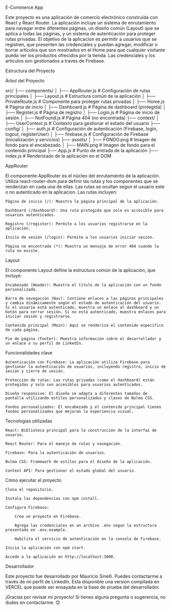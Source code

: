 E-Commerce App

Este proyecto es una aplicación de comercio electrónico construida con React y React Router. La aplicación incluye un sistema de enrutamiento para navegar entre diferentes páginas, un diseño común (Layout) que se aplica a todas las páginas, y un sistema de autenticación para proteger rutas privadas.
El objetivo de la aplicacion es permitir a usuarios que se registren, que presenten las credenciales y puedan agregar, modificar o borrar artículos que son mostrados en el Home para que cualquier visitante pueda ver los productos ofrecidos por la tienda.
Las credenciales y los articulos son gestionados a traves de Firebase.

Estructura del Proyecto

Árbol del Proyecto

src/
├── components/
│   ├── AppRouter.js       # Configuración de rutas principales
│   ├── Layout.js          # Estructura común de la aplicación
│   ├── PrivateRoute.js    # Componente para proteger rutas privadas
│   ├── Home.js            # Página de inicio
│   ├── Dashboard.js       # Página de dashboard (protegida)
│   ├── Register.js        # Página de registro
│   ├── Login.js           # Página de inicio de sesión
│   ├── NotFound.js        # Página 404 (no encontrada)
├── context/
│   ├── UserContext.js     # Contexto para gestionar el estado del usuario
├── config/
│   ├── auth.js            # Configuración de autenticación (Firebase, login, logout, registerUser)
│   ├── firebase.js        # Configuración de Firebase (inicialización y servicios)
├── assets/
│   ├── FONDO.png          # Imagen de fondo para el encabezado
│   ├── MAIN.png           # Imagen de fondo para el contenido principal
├── App.js                 # Punto de entrada de la aplicación
├── index.js               # Renderizado de la aplicación en el DOM

AppRouter

El componente AppRouter es el núcleo del enrutamiento de la aplicación. Utiliza react-router-dom para definir las rutas y los componentes que se renderizan en cada una de ellas. Las rutas se ocultan segun el usuario este o no autenticado en la aplicacion. Las rutas incluyen:

    Página de inicio (/): Muestra la página principal de la aplicación.

    Dashboard (/dashboard): Una ruta protegida que solo es accesible para usuarios autenticados.

    Registro (/register): Permite a los usuarios registrarse en la aplicación.

    Inicio de sesión (/login): Permite a los usuarios iniciar sesión.

    Página no encontrada (*): Muestra un mensaje de error 404 cuando la ruta no existe.

Layout

El componente Layout define la estructura común de la aplicación, que incluye:

    Encabezado (Header): Muestra el título de la aplicación con un fondo personalizado.

    Barra de navegación (Nav): Contiene enlaces a las páginas principales y cambia dinámicamente según el estado de autenticación del usuario. Si el usuario está autenticado, muestra un enlace al dashboard y un botón para cerrar sesión. Si no está autenticado, muestra enlaces para iniciar sesión y registrarse.

    Contenido principal (Main): Aquí se renderiza el contenido específico de cada página.

    Pie de página (Footer): Muestra información sobre el desarrollador y un enlace a su perfil de LinkedIn.

Funcionalidades clave

    Autenticación con Firebase: La aplicación utiliza Firebase para gestionar la autenticación de usuarios, incluyendo registro, inicio de sesión y cierre de sesión.

    Protección de rutas: Las rutas privadas (como el dashboard) están protegidas y solo son accesibles para usuarios autenticados.

    Diseño responsive: El diseño se adapta a diferentes tamaños de pantalla utilizando estilos personalizados y clases de Bulma CSS.

    Fondos personalizados: El encabezado y el contenido principal tienen fondos personalizados que mejoran la experiencia visual.

Tecnologías utilizadas

    React: Biblioteca principal para la construcción de la interfaz de usuario.

    React Router: Para el manejo de rutas y navegación.

    Firebase: Para la autenticación de usuarios.

    Bulma CSS: Framework de estilos para el diseño de la aplicación.

    Context API: Para gestionar el estado global del usuario.

Cómo ejecutar el proyecto

    Clona el repositorio.

    Instala las dependencias con npm install.

    Configura Firebase:

        Crea un proyecto en Firebase.

        Agrega las credenciales en un archivo .env segun la estructura presentada en .env.example.

        Habilita el servicio de autenticación en la consola de Firebase.

    Inicia la aplicación con npm start.

    Accede a la aplicación en http://localhost:3000.

Desarrollador

Este proyecto fue desarrollado por Mauricio Sinelli. Puedes contactarme a través de mi perfil de LinkedIn. Esta disponible una version compilada en VERCEL que puede ser ensayada en la base de prueba del desarrollador.

¡Gracias por revisar mi proyecto! Si tienes alguna pregunta o sugerencia, no dudes en contactarme. 😊